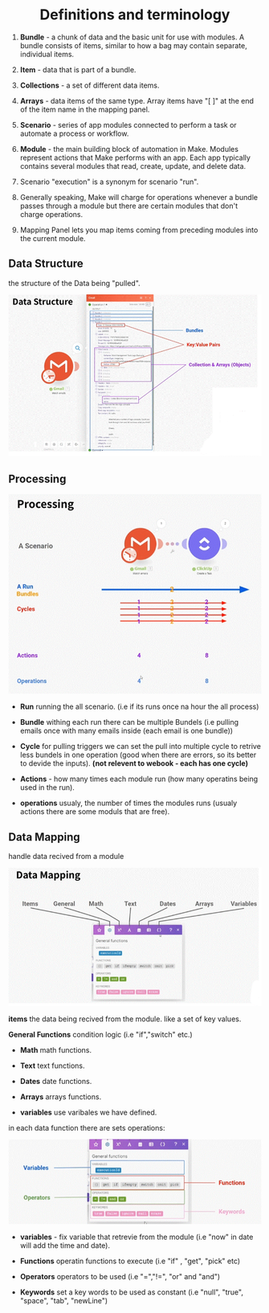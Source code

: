 
<div align="center">

# Definitions and terminology
</div>


1. __Bundle__ - a chunk of data and the basic unit for use with modules. A bundle consists of items, similar to how a bag may contain separate, individual items.
2. __Item__ - data that is part of a bundle.
  1. __Collections__ - a set of different data items.
  2. __Arrays__ - data items of the same type. Array items have "[ ]" at the end of the item name in the mapping panel.

3. __Scenario__ - series of app modules connected to perform a task or automate a process or workflow.
4. __Module__ - the main building block of automation in Make. Modules represent actions that Make performs with an app. Each app typically contains several modules that read, create, update, and delete data.
5. Scenario "execution" is a synonym for scenario "run".
6. Generally speaking, Make will charge for operations whenever a bundle passes through a module but there are certain modules that don't charge operations.
7. Mapping Panel lets you map items coming from preceding modules into the current module.
   
## Data Structure

the structure of the Data being "pulled".

![Data Structure](pic/data_structure.gif)

## Processing

![Processing](pic/processing.gif)

  * __Run__ running the all scenario. (i.e if its runs once na hour the all process)

  * __Bundle__ withing each run there can be multiple Bundels (i.e pulling emails once with many emails inside (each email is one bundle))

  * __Cycle__ for pulling triggers we can set the pull into multiple cycle to retrive less bundels in one operation (good when there are errors, so its better to devide the inputs). __(not relevent to webook - each has one cycle)__

  * __Actions__ - how many times each module run (how many operatins being used in the run).

  * __operations__ usualy, the number of times the modules runs (usualy actions there are some moduls that are free).

## Data Mapping

handle data recived from a module

![Data Mapping](pic/data_mapping.gif)

__items__ the data being recived from the module. like a set of key values.

__General Functions__  condition logic (i.e "if","switch" etc.)

  * __Math__ math functions.

  * __Text__ text functions.

  * __Dates__ date functions.

  * __Arrays__ arrays functions.

  * __variables__ use varibales we have defined.


in each data function there are sets operations:

![Data Mapping](pic/data_mapping_constants.gif)

  * __variables__ - fix variable that retrevie from the module (i.e "now" in date will add the time and date).

  * __Functions__ operatin functions to execute (i.e "if" , "get", "pick" etc)

  * __Operators__ operators to be used (i.e "=","!=", "or" and "and")

  * __Keywords__ set a key words to be used as constant (i.e "null", "true", "space", "tab", "newLine")
